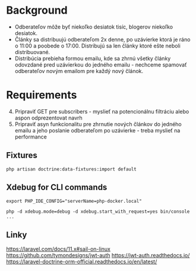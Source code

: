 # Background

- Odberateľov môže byť niekoľko desiatok tisíc, blogerov niekoľko desiatok.
- Články sa distribuujú odberateľom 2x denne, po uzávierke ktorá je ráno o 11:00 a poobede o 17:00. Distribujú sa len
  články ktoré ešte neboli distribuované.
- Distribúcia prebieha formou emailu, kde sa zhrnú všetky články odovzdané pred uzávierkou do jedného emailu - nechceme
  spamovať odberateľov novým emailom pre každý nový článok.

# Requirements

4. Pripraviť GET pre subscribers - myslieť na potencionálnu filtráciu alebo aspon odprezentovat navrh
5. Pripraviť asyn funkcionalitu pre zhrnutie nových článkov do jedného emailu a jeho poslanie odberateľom po uzávierke - treba myslieť na performance

## Fixtures

```shell
php artisan doctrine:data-fixtures:import default
```

## Xdebug for CLI commands

```shell
export PHP_IDE_CONFIG="serverName=php-docker.local"

php -d xdebug.mode=debug -d xdebug.start_with_request=yes bin/console ...
```

## Linky

https://laravel.com/docs/11.x#sail-on-linux
https://github.com/tymondesigns/jwt-auth
https://jwt-auth.readthedocs.io/
https://laravel-doctrine-orm-official.readthedocs.io/en/latest/
